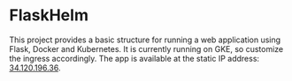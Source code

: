 # FlaskHelm

This project provides a basic structure for running a web application using Flask, Docker and Kubernetes. It is currently running on GKE, so customize the ingress accordingly. The app is available at the static IP address: [34.120.196.36](34.120.196.36).

